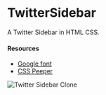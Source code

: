 # TwitterSidebar
A Twitter Sidebar in HTML CSS.

#### Resources
- [Google font](https://fonts.google.com/specimen/Work+Sans)
- [CSS Peeper](https://chrome.google.com/webstore/detail/css-peeper/mbnbehikldjhnfehhnaidhjhoofhpehk?hl=en )


![Twitter Sidebar Clone](https://user-images.githubusercontent.com/64283478/209444463-3bd8c856-e4c5-4e98-917e-e996094bb870.png)
